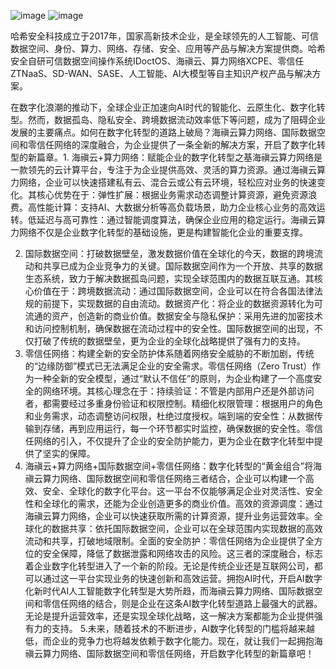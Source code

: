 ![image](https://github.com/user-attachments/assets/68c697ca-2f9c-48cf-b979-5d38addfa065)
![image](https://github.com/user-attachments/assets/ac51d0e0-44b0-4dd6-8d4d-e13c84b76e6a)


哈希安全科技成立于2017年，国家高新技术企业，是全球领先的人工智能、可信数据空间、身份、算力、网络、存储、安全、应用等产品与解决方案提供商。哈希安全自研可信数据空间操作系统IDoctOS、海禛云、算力网络XCPE、零信任ZTNaaS、SD-WAN、SASE、人工智能、AI大模型等自主知识产权产品与解决方案。

在数字化浪潮的推动下，全球企业正加速向AI时代的智能化、云原生化、数字化转型。然而，数据孤岛、隐私安全、跨境数据流动效率低下等问题，成为了阻碍企业发展的主要痛点。如何在数字化转型的道路上破局？海禛云算力网络、国际数据空间和零信任网络的深度融合，为企业提供了一条全新的解决方案，开启了数字化转型的新篇章。1. 海禛云+算力网络：赋能企业的数字化转型之基海禛云算力网络是一款领先的云计算平台，专注于为企业提供高效、灵活的算力资源。通过海禛云算力网络，企业可以快速搭建私有云、混合云或公有云环境，轻松应对业务的快速变化。其核心优势在于：弹性扩展：根据业务需求动态调整计算资源，避免资源浪费。高性能计算：支持AI、大数据分析等高负载场景，助力企业核心业务的高效运转。低延迟与高可靠性：通过智能调度算法，确保企业应用的稳定运行。海禛云算力网络不仅是企业数字化转型的基础设施，更是构建智能化企业的重要支撑。

2. 国际数据空间：打破数据壁垒，激发数据价值在全球化的今天，数据的跨境流动和共享已成为企业竞争力的关键。国际数据空间作为一个开放、共享的数据生态系统，致力于解决数据孤岛问题，实现全球范围内的数据互联互通。其核心价值在于：跨境数据流动：通过国际数据空间，企业可以在符合各国法律法规的前提下，实现数据的自由流动。数据资产化：将企业的数据资源转化为可流通的资产，创造新的商业价值。数据安全与隐私保护：采用先进的加密技术和访问控制机制，确保数据在流动过程中的安全性。国际数据空间的出现，不仅打破了传统的数据壁垒，更为企业的全球化战略提供了强有力的支持。
3. 零信任网络：构建全新的安全防护体系随着网络安全威胁的不断加剧，传统的“边缘防御”模式已无法满足企业的安全需求。零信任网络（Zero Trust）作为一种全新的安全模型，通过“默认不信任”的原则，为企业构建了一个高度安全的网络环境。其核心理念在于：持续验证：不管是内部用户还是外部访问者，都需要经过多重身份验证和权限控制。精细化权限管理：根据用户的角色和业务需求，动态调整访问权限，杜绝过度授权。端到端的安全性：从数据传输到存储，再到应用运行，每一个环节都实时监控，确保数据的安全性。零信任网络的引入，不仅提升了企业的安全防护能力，更为企业在数字化转型中提供了坚实的保障。
4. 海禛云+算力网络+国际数据空间+零信任网络：数字化转型的“黄金组合”将海禛云算力网络、国际数据空间和零信任网络三者结合，企业可以构建一个高效、安全、全球化的数字化平台。这一平台不仅能够满足企业对灵活性、安全性和全球化的需求，还能为企业创造更多的商业价值。高效的资源调度：通过海禛云算力网络，企业可以快速获取所需的计算资源，提升业务运营效率。全球化的数据共享：依托国际数据空间，企业可以在全球范围内实现数据的高效流动和共享，打破地域限制。全面的安全防护：零信任网络为企业提供了全方位的安全保障，降低了数据泄露和网络攻击的风险。这三者的深度融合，标志着企业数字化转型进入了一个新的阶段。无论是传统企业还是互联网公司，都可以通过这一平台实现业务的快速创新和高效运营。拥抱AI时代，开启AI数字化新时代AI人工智能数字化转型是大势所趋，而海禛云算力网络、国际数据空间和零信任网络的结合，则是企业在这条AI数字化转型道路上最强大的武器。无论是提升运营效率，还是实现全球化战略，这一解决方案都能为企业提供强有力的支持。
5.未来，随着技术的不断进步，AI数字化转型的门槛将越来越低，而企业的竞争力也将越发依赖于数字化能力。现在，就让我们一起拥抱海禛云算力网络、国际数据空间和零信任网络，开启数字化转型的新篇章吧！
